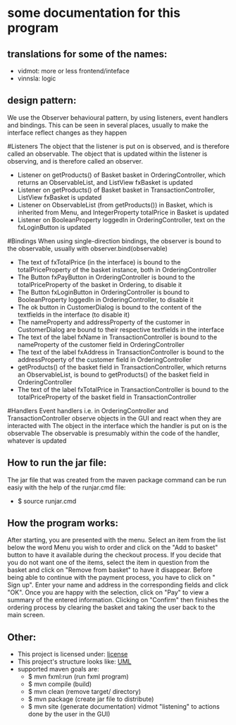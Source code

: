 # some documentation for this program


## translations for some of the names:
- vidmot: more or less frontend/inteface
- vinnsla: logic

## design pattern:
We use the Observer behavioural pattern, by using listeners, event handlers and bindings. This can be seen in several places, usually to make the interface reflect changes as they happen

#Listeners
The object that the listener is put on is observed, and is therefore called an observable.
The object that is updated within the listener is observing, and is therefore called an observer.
- Listener on getProducts() of Basket basket in OrderingController, which returns an ObservableList<Product>, and ListView<Product> fxBasket is updated
- Listener on getProducts() of Basket basket in TransactionController, ListView<Product> fxBasket is updated
- Listener on ObservableList<Product> (from getProducts()) in Basket, which is inherited from Menu, and IntegerProperty totalPrice in Basket is updated
- Listener on BooleanProperty loggedIn in OrderingController, text on the fxLoginButton is updated

#Bindings
When using single-direction bindings, the observer is bound to the observable, usually with observer.bind(observable)
- The text of fxTotalPrice (in the interface) is bound to the totalPriceProperty of the basket instance, both in OrderingController
- The Button fxPayButton in OrderingController is bound to the totalPriceProperty of the basket in Ordering, to disable it
- The Button fxLoginButton in OrderingController is bound to BooleanProperty loggedIn in OrderingController, to disable it
- The ok button in CustomerDialog is bound to the content of the textfields in the interface (to disable it)
- The nameProperty and addressProperty of the customer in CustomerDialog are bound to their respective textfields in the interface
- The text of the label fxName in TransactionController is bound to the nameProperty of the customer field in OrderingController
- The text of the label fxAddress in TransactionController is bound to the addressProperty of the customer field in OrderingController
- getProducts() of the basket field in TransactionController, which returns an ObservableList<Product>, is bound to getProducts() of the basket field in OrderingController
- The text of the label fxTotalPrice in TransactionController is bound to the totalPriceProperty of the basket field in TransactionController

#Handlers
Event handlers i.e. in OrderingController and TransactionController observe objects in the GUI and react when they are interacted with
The object in the interface which the handler is put on is the observable
The observable is presumably within the code of the handler, whatever is updated


## How to run the jar file:
The jar file that was created from the maven package
command can be run easiy with the help of the runjar.cmd
file:

- $ source runjar.cmd

## How the program works:
After starting, you are presented with the menu. Select
an item from the list below the word Menu you wish to
order and click on the "Add to basket"
button to have it available during the checkout process.
If you decide that you do not want one of the items, select
the item in question from the basket and click on "Remove
from basket" to have it disappear. Before being able to
continue with the payment process, you have to click on "
Sign up". Enter your name and address in the corresponding
fields and click "OK". Once you are happy with the selection,
click on "Pay" to view a summary of the entered information.
Clicking on "Confirm" then finishes the ordering process by
clearing the basket and taking the user back to the main
screen.


## Other:
- This project is licensed under: [license](LICENSE.md)
- This project's structure looks like: [UML](classDiagram.jpg)
- supported maven goals are:
   - $ mvn fxml:run (run fxml program)
   - $ mvn compile (build)
   - $ mvn clean (remove target/ directory)
   - $ mvn package (create jar file to distribute)
   - $ mvn site (generate documentation)
     vidmot "listening" to actions done by the user in the GUI)